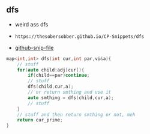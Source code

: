 
## dfs

- weird ass dfs
- ```
  https://thesobersobber.github.io/CP-Snippets/dfs
  ```
- [github-snip-file](https://github.com/theSoberSobber/CP-Snippets/blob/main/snippets.json#L771)

```cpp
map<int,int> dfs(int cur,int par,vi&a){
    // stuff
    for(auto child:adj[cur]){
        if(child==par)continue;
        // stuff
        dfs(child,cur,a);
        // or return smthing and use it
        auto smthing = dfs(child,cur,a);
        // stuff
    }
    // stuff and then return smthing or not, meh
    return cur_prime;
}

```
